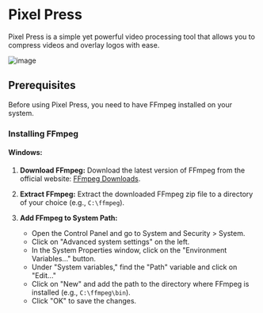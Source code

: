 # Pixel Press

Pixel Press is a simple yet powerful video processing tool that allows you to compress videos and overlay logos with ease.

  ![image](https://github.com/medovanx/pixel-press/assets/29468096/e85b54fd-0244-43cd-8fb1-823fb96de3cb)


## Prerequisites

Before using Pixel Press, you need to have FFmpeg installed on your system.

### Installing FFmpeg

#### Windows:

1. **Download FFmpeg:**
   Download the latest version of FFmpeg from the official website: [FFmpeg Downloads](https://ffmpeg.org/download.html).

2. **Extract FFmpeg:**
   Extract the downloaded FFmpeg zip file to a directory of your choice (e.g., `C:\ffmpeg`).

3. **Add FFmpeg to System Path:**
   - Open the Control Panel and go to System and Security > System.
   - Click on "Advanced system settings" on the left.
   - In the System Properties window, click on the "Environment Variables..." button.
   - Under "System variables," find the "Path" variable and click on "Edit..."
   - Click on "New" and add the path to the directory where FFmpeg is installed (e.g., `C:\ffmpeg\bin`).
   - Click "OK" to save the changes.
